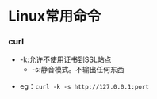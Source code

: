 # Linux常用命令
### curl
+ -k:允许不使用证书到SSL站点
   * -s:静音模式。不输出任何东西
- eg：`curl -k -s http://127.0.0.1:port `

